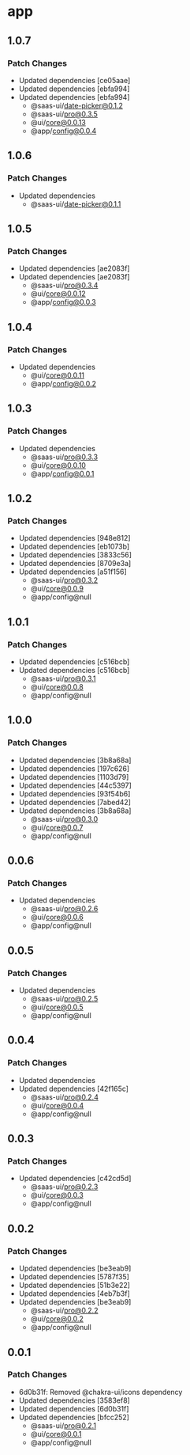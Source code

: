 # app

## 1.0.7

### Patch Changes

- Updated dependencies [ce05aae]
- Updated dependencies [ebfa994]
- Updated dependencies [ebfa994]
  - @saas-ui/date-picker@0.1.2
  - @saas-ui/pro@0.3.5
  - @ui/core@0.0.13
  - @app/config@0.0.4

## 1.0.6

### Patch Changes

- Updated dependencies
  - @saas-ui/date-picker@0.1.1

## 1.0.5

### Patch Changes

- Updated dependencies [ae2083f]
- Updated dependencies [ae2083f]
  - @saas-ui/pro@0.3.4
  - @ui/core@0.0.12
  - @app/config@0.0.3

## 1.0.4

### Patch Changes

- Updated dependencies
  - @ui/core@0.0.11
  - @app/config@0.0.2

## 1.0.3

### Patch Changes

- Updated dependencies
  - @saas-ui/pro@0.3.3
  - @ui/core@0.0.10
  - @app/config@0.0.1

## 1.0.2

### Patch Changes

- Updated dependencies [948e812]
- Updated dependencies [eb1073b]
- Updated dependencies [3833c56]
- Updated dependencies [8709e3a]
- Updated dependencies [a51f156]
  - @saas-ui/pro@0.3.2
  - @ui/core@0.0.9
  - @app/config@null

## 1.0.1

### Patch Changes

- Updated dependencies [c516bcb]
- Updated dependencies [c516bcb]
  - @saas-ui/pro@0.3.1
  - @ui/core@0.0.8
  - @app/config@null

## 1.0.0

### Patch Changes

- Updated dependencies [3b8a68a]
- Updated dependencies [197c626]
- Updated dependencies [1103d79]
- Updated dependencies [44c5397]
- Updated dependencies [93f54b6]
- Updated dependencies [7abed42]
- Updated dependencies [3b8a68a]
  - @saas-ui/pro@0.3.0
  - @ui/core@0.0.7
  - @app/config@null

## 0.0.6

### Patch Changes

- Updated dependencies
  - @saas-ui/pro@0.2.6
  - @ui/core@0.0.6
  - @app/config@null

## 0.0.5

### Patch Changes

- Updated dependencies
  - @saas-ui/pro@0.2.5
  - @ui/core@0.0.5
  - @app/config@null

## 0.0.4

### Patch Changes

- Updated dependencies
- Updated dependencies [42f165c]
  - @saas-ui/pro@0.2.4
  - @ui/core@0.0.4
  - @app/config@null

## 0.0.3

### Patch Changes

- Updated dependencies [c42cd5d]
  - @saas-ui/pro@0.2.3
  - @ui/core@0.0.3
  - @app/config@null

## 0.0.2

### Patch Changes

- Updated dependencies [be3eab9]
- Updated dependencies [5787f35]
- Updated dependencies [51b3e22]
- Updated dependencies [4eb7b3f]
- Updated dependencies [be3eab9]
  - @saas-ui/pro@0.2.2
  - @ui/core@0.0.2
  - @app/config@null

## 0.0.1

### Patch Changes

- 6d0b31f: Removed @chakra-ui/icons dependency
- Updated dependencies [3583ef8]
- Updated dependencies [6d0b31f]
- Updated dependencies [bfcc252]
  - @saas-ui/pro@0.2.1
  - @ui/core@0.0.1
  - @app/config@null
